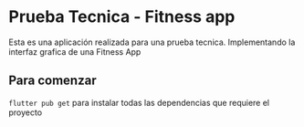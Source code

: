 # Prueba Tecnica - Fitness app

Esta es una aplicación realizada para una prueba tecnica. Implementando la interfaz grafica de una Fitness App

## Para comenzar

`flutter pub get` para instalar todas las dependencias que requiere el proyecto

